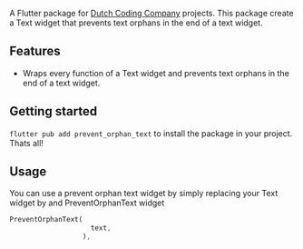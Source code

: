 A Flutter package for [Dutch Coding Company](https://dutchcodingcompany.com) projects. This package create a Text widget that prevents text orphans in the end of a text widget.
## Features

- Wraps every function of a Text widget and prevents text orphans in the end of a text widget.

## Getting started

`flutter pub add prevent_orphan_text` to install the package in your project. Thats all!

## Usage
You can use a prevent orphan text widget by simply replacing your Text widget by and PreventOrphanText widget

```dart
PreventOrphanText(
                    text,
                  ),
```
